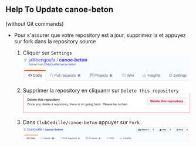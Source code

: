 ## Help To Update canoe-beton
(without Git commands)

- Pour s'assurer que votre repository est a jour, supprimez la et appuyez sur fork dans la repository source 
 
    1. Cliquer sur `Settings`  
        ![alt text](https://github.com/jalilbengoufa/Help_canoe-beton/blob/master/1.png "Settings")

    2. Supprimer la repository en cliquanrr sur `Delete this repository`  
        ![alt text](https://github.com/jalilbengoufa/Help_canoe-beton/blob/master/2.png "Delete this repository")
        
    3. Dans `ClubCedille/canoe-beton`  appuyer sur  `Fork`
        ![alt text](https://github.com/jalilbengoufa/Help_canoe-beton/blob/master/3.png "Fork")
    
    

